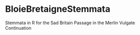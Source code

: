 # BloieBretaigneStemmata
Stemmata in R for the Sad Britain Passage in the Merlin Vulgate Continuation
